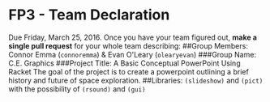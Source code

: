 # FP3 - Team Declaration
Due Friday, March 25, 2016.
Once you have your team figured out, **make a single pull request** for your whole team describing:
##Group Members:
Connor Emma (`connoremma`) & Evan O'Leary (`olearyevan`)
###Group Name:
C.E. Graphics
###Project Title: A Basic Conceptual PowerPoint Using Racket
The goal of the project is to create a powerpoint outlining a brief history and future of space exploration.
##Libraries:
`(slideshow)` and `(pict)` with the possibility of `(rsound)` and `(gui)`
